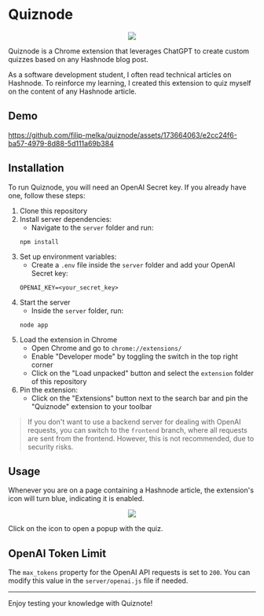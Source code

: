 # Quiznode

<p align="center">
  <img src="https://github.com/filip-melka/quiznode/assets/173664063/4519713d-27da-4215-977e-47fa920d25b4" />
</p>

Quiznode is a Chrome extension that leverages ChatGPT to create custom quizzes based on any Hashnode blog post.

As a software development student, I often read technical articles on Hashnode. To reinforce my learning, I created this extension to quiz myself on the content of any Hashnode article.

## Demo

https://github.com/filip-melka/quiznode/assets/173664063/e2cc24f6-ba57-4979-8d88-5d111a69b384

## Installation

To run Quiznode, you will need an OpenAI Secret key. If you already have one, follow these steps:

1. Clone this repository
2. Install server dependencies:
   - Navigate to the `server` folder and run:
   ```
   npm install
   ```
3. Set up environment variables:
   - Create a `.env` file inside the `server` folder and add your OpenAI Secret key:
   ```
   OPENAI_KEY=<your_secret_key>
   ```
4. Start the server
   - Inside the `server` folder, run:
   ```
   node app
   ```
5. Load the extension in Chrome
   - Open Chrome and go to `chrome://extensions/`
   - Enable "Developer mode" by toggling the switch in the top right corner
   - Click on the "Load unpacked" button and select the `extension` folder of this repository
6. Pin the extension:
   - Click on the "Extensions" button next to the search bar and pin the "Quiznode" extension to your toolbar

> If you don't want to use a backend server for dealing with OpenAI requests, you can switch to the `frontend` branch, where all requests are sent from the frontend. However, this is not recommended, due to security risks.

## Usage

Whenever you are on a page containing a Hashnode article, the extension's icon will turn blue, indicating it is enabled.

<p align="center">
  <img src="https://github.com/filip-melka/quiznode/assets/173664063/b2df3866-b6d8-4259-80b2-02c8bac1ac81" />
</p>

Click on the icon to open a popup with the quiz.

## OpenAI Token Limit

The `max_tokens` property for the OpenAI API requests is set to `200`. You can modify this value in the `server/openai.js` file if needed.

---

Enjoy testing your knowledge with Quiznote!
